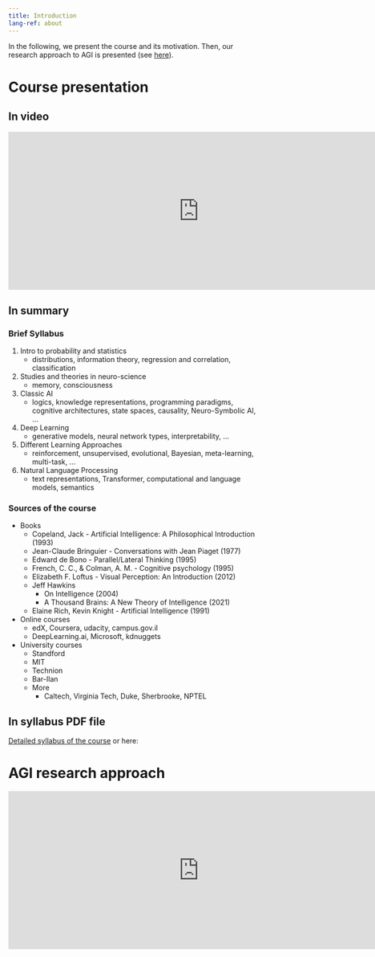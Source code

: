 ```yaml
---
title: Introduction
lang-ref: about
---
```


In the following, we present the course and its motivation. Then, our research approach to AGI is presented (see <a href="https://shimon-k.github.io/AGI-Course/en/about#AGI_approach">here</a>).

# Course presentation

## In video 

<iframe width="760" height="315" src="https://www.youtube.com/embed/v3FrCO43lvU" title="Introduction - Course presentation" frameborder="0" allow="accelerometer; autoplay; clipboard-write; encrypted-media; gyroscope; picture-in-picture; web-share" referrerpolicy="strict-origin-when-cross-origin" allowfullscreen></iframe>


## In summary

### Brief Syllabus

1. Intro to probability and statistics
   * distributions, information theory, regression and correlation, classification
2. Studies and theories in neuro-science
   * memory, consciousness
3. Classic AI 
   * logics, knowledge representations, programming paradigms, cognitive architectures, state spaces, causality, Neuro-Symbolic AI, …
4. Deep Learning
   * generative models, neural network types, interpretability, …
5. Different Learning Approaches
   * reinforcement, unsupervised, evolutional, Bayesian, meta-learning, multi-task, …
6. Natural Language Processing
   * text representations, Transformer, computational and language models, semantics

### Sources of the course

* Books
  * Copeland, Jack - Artificial Intelligence: A Philosophical Introduction (1993)
  * Jean-Claude Bringuier - Conversations with Jean Piaget (1977)
  * Edward de Bono - Parallel/Lateral Thinking (1995)
  * French, C. C., & Colman, A. M. - Cognitive psychology (1995)
  * Elizabeth F. Loftus - Visual Perception: An Introduction (2012)
  * Jeff Hawkins 
    * On Intelligence (2004)
    * A Thousand Brains: A New Theory of Intelligence (2021)
  * Elaine Rich, Kevin Knight - Artificial Intelligence (1991)
* Online courses 
  * edX, Coursera, udacity, campus.gov.il
  * DeepLearning.ai, Microsoft, kdnuggets
* University courses
  * Standford
  * MIT
  * Technion
  * Bar-Ilan
  * More
    * Caltech, Virginia Tech, Duke, Sherbrooke, NPTEL


## In syllabus PDF file

<a href="../Syllabus3.pdf">Detailed syllabus of the course</a>
or here:

<object data="../Syllabus3.pdf" width="760" height="1000" type='application/pdf'></object>


<a id="AGI_approach"> </a>
# AGI research approach


<iframe width="760" height="315" src="https://www.youtube.com/embed/fu6yT9wpPZc?list=PLvii8t7-YebhvKN09vGfN8-956YDqFIrV" title="Introduction to AGI" frameborder="0" allow="accelerometer; autoplay; clipboard-write; encrypted-media; gyroscope; picture-in-picture" allowfullscreen></iframe>

[comment]: <> (<iframe width="956" height="538" src="https://www.youtube.com/embed/fu6yT9wpPZc" title="Introduction to AGI" frameborder="0" allow="accelerometer; autoplay; clipboard-write; encrypted-media; gyroscope; picture-in-picture; web-share" allowfullscreen></iframe>)

[comment]: <> (<iframe width="560" height="315" src="https://www.youtube-nocookie.com/embed/videoseries?list=PLLHTzKZzVU9f3kmEta5dlkMXgtD1LxHzT" title="YouTube video player" frameborder="0" allow="accelerometer; autoplay; clipboard-write; encrypted-media; gyroscope; picture-in-picture" allowfullscreen></iframe>)

